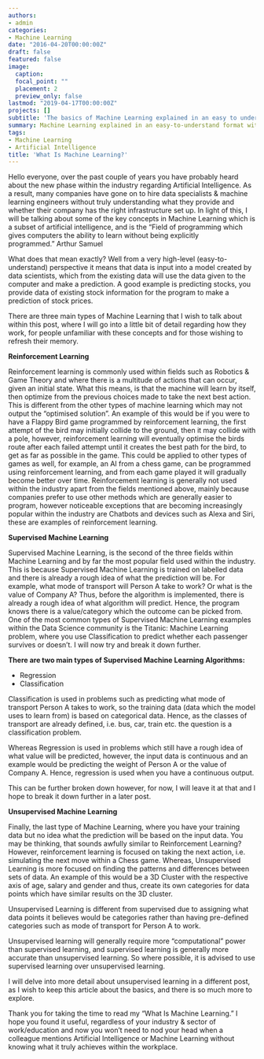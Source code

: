 ```yaml
---
authors:
- admin
categories:
- Machine Learning
date: "2016-04-20T00:00:00Z"
draft: false
featured: false
image:
  caption: 
  focal_point: ""
  placement: 2
  preview_only: false
lastmod: "2019-04-17T00:00:00Z"
projects: []
subtitle: 'The basics of Machine Learning explained in an easy to understand format :brain:'
summary: Machine Learning explained in an easy-to-understand format without the jargon.
tags:
- Machine Learning
- Artificial Intelligence
title: 'What Is Machine Learning?'
---
```


Hello everyone, over the past couple of years you have probably heard about the new phase within the industry regarding Artificial Intelligence. As a result, many companies have gone on to hire data specialists & machine learning engineers without truly understanding what they provide and whether their company has the right infrastructure set up. In light of this, I will be talking about some of the key concepts in Machine Learning which is a subset of artificial intelligence, and is the “Field of programming which gives computers the ability to learn without being explicitly programmed.” Arthur Samuel

What does that mean exactly? Well from a very high-level (easy-to-understand) perspective it means that data is input into a model created by data scientists, which from the existing data will use the data given to the computer and make a prediction. A good example is predicting stocks, you provide data of existing stock information for the program to make a prediction of stock prices.

There are three main types of Machine Learning that I wish to talk about within this post, where I will go into a little bit of detail regarding how they work, for people unfamiliar with these concepts and for those wishing to refresh their memory.

**Reinforcement Learning**

Reinforcement learning is commonly used within fields such as Robotics & Game Theory and where there is a multitude of actions that can occur, given an initial state. What this means, is that the machine will learn by itself, then optimize from the previous choices made to take the next best action. This is different from the other types of machine learning which may not output the “optimised solution”. An example of this would be if you were to have a Flappy Bird game programmed by reinforcement learning, the first attempt of the bird may initially collide to the ground, then it may collide with a pole, however, reinforcement learning will eventually optimise the birds route after each failed attempt until it creates the best path for the bird, to get as far as possible in the game. This could be applied to other types of games as well, for example, an AI from a chess game, can be programmed using reinforcement learning, and from each game played it will gradually become better over time. Reinforcement learning is generally not used within the industry apart from the fields mentioned above, mainly because companies prefer to use other methods which are generally easier to program, however noticeable exceptions that are becoming increasingly popular within the industry are Chatbots and devices such as Alexa and Siri, these are examples of reinforcement learning.


**Supervised Machine Learning**

Supervised Machine Learning, is the second of the three fields within Machine Learning and by far the most popular field used within the industry. This is because Supervised Machine Learning is trained on labelled data and there is already a rough idea of what the prediction will be. For example, what mode of transport will Person A take to work? Or what is the value of Company A? Thus, before the algorithm is implemented, there is already a rough idea of what algorithm will predict. Hence, the program knows there is a value/category which the outcome can be picked from. One of the most common types of Supervised Machine Learning examples within the Data Science community is the Titanic: Machine Learning problem, where you use Classification to predict whether each passenger survives or doesn’t. I will now try and break it down further.

**There are two main types of Supervised Machine Learning Algorithms:**

* Regression
* Classification


Classification is used in problems such as predicting what mode of transport Person A takes to work, so the training data (data which the model uses to learn from) is based on categorical data. Hence, as the classes of transport are already defined, i.e. bus, car, train etc. the question is a classification problem.

Whereas Regression is used in problems which still have a rough idea of what value will be predicted, however, the input data is continuous and an example would be predicting the weight of Person A or the value of Company A. Hence, regression is used when you have a continuous output.

This can be further broken down however, for now, I will leave it at that and I hope to break it down further in a later post.

**Unsupervised Machine Learning**

Finally, the last type of Machine Learning, where you have your training data but no idea what the prediction will be based on the input data. You may be thinking, that sounds awfully similar to Reinforcement Learning? However, reinforcement learning is focused on taking the next action, i.e. simulating the next move within a Chess game. Whereas, Unsupervised Learning is more focused on finding the patterns and differences between sets of data. An example of this would be a 3D Cluster with the respective axis of age, salary and gender and thus, create its own categories for data points which have similar results on the 3D cluster.


Unsupervised Learning is different from supervised due to assigning what data points it believes would be categories rather than having pre-defined categories such as mode of transport for Person A to work.

Unsupervised learning will generally require more “computational” power than supervised learning, and supervised learning is generally more accurate than unsupervised learning. So where possible, it is advised to use supervised learning over unsupervised learning.

I will delve into more detail about unsupervised learning in a different post, as I wish to keep this article about the basics, and there is so much more to explore.

Thank you for taking the time to read my “What Is Machine Learning.” I hope you found it useful, regardless of your industry & sector of work/education and now you won’t need to nod your head when a colleague mentions Artificial Intelligence or Machine Learning without knowing what it truly achieves within the workplace.